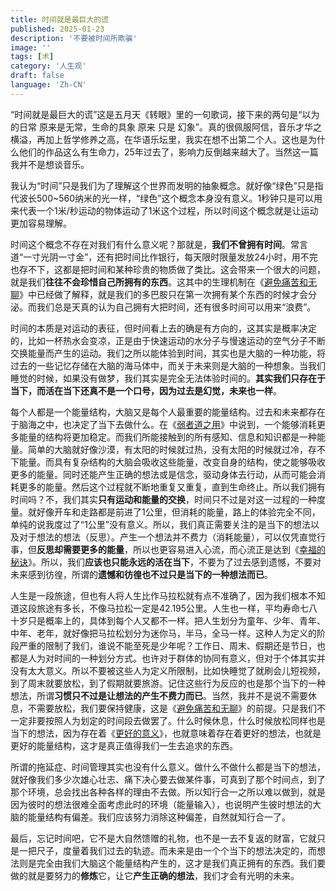 ```yaml
---
title: 时间就是最巨大的谎
published: 2025-01-23
description: '不要被时间所欺骗'
image: ''
tags: [术]
category: '人生观'
draft: false
language: 'Zh-CN'
---
```

“时间就是最巨大的谎”这是五月天《转眼》里的一句歌词，接下来的两句是“以为的日常 原来是无常，生命的具象 原来 只是 幻象”。真的很佩服阿信，音乐才华之横溢，再加上哲学修养之高，在华语乐坛里，我实在想不出第二个人。这也是为什么他们的作品这么有生命力，25年过去了，影响力反倒越来越大了。当然这一篇我并不是想谈音乐。

我认为“时间”只是我们为了理解这个世界而发明的抽象概念。就好像“绿色”只是指代波长500~560纳米的光一样，“绿色”这个概念本身没有意义。1秒钟只是可以用来代表一个1米/秒运动的物体运动了1米这个过程，所以时间这个概念就是让运动更加容易理解。

时间这个概念不存在对我们有什么意义呢？那就是，**我们不曾拥有时间**。常言道“一寸光阴一寸金”，还有把时间比作银行，每天限时限量发放24小时，用不完也存不下，这都是把时间和某种珍贵的物质做了类比。这会带来一个很大的问题，就是我们**往往不会珍惜自己所拥有的东西**。这其中的生理机制在《[避免痛苦和无聊](https://mp.weixin.qq.com/s/besZFhv5sw11FG7bLsUh-A)》中已经做了解释，就是我们的多巴胺只在第一次拥有某个东西的时候才会分泌。而我们总是天真的认为自己拥有大把时间，还有很多时间可以用来“浪费”。

时间的本质是对运动的表征，但时间看上去的确是有方向的，这其实是概率决定的，比如一杯热水会变凉，正是由于快速运动的水分子与慢速运动的空气分子不断交换能量而产生的运动。我们之所以能体验到时间，其实也是大脑的一种功能，将过去的一些记忆存储在大脑的海马体中，而关于未来则是大脑的一种想象。当我们睡觉的时候，如果没有做梦，我们其实是完全无法体验时间的。**其实我们只存在于当下，而活在当下还真不是一个口号，因为过去是幻觉，未来也一样**。

每个人都是一个能量结构，大脑又是每个人最重要的能量结构。过去和未来都存在于脑海之中，也决定了当下去做什么。在《[弱者道之用](https://mp.weixin.qq.com/s/BXkKHfHUKNlI5YocdefxCA)》中说到，一个能够消耗更多能量的结构将更加稳定。而我们所能接触到的所有感知、信息和知识都是一种能量。简单的大脑就好像沙漠，有太阳的时候就过热，没有太阳的时候就过冷，存不下能量。而具有复杂结构的大脑会吸收这些能量，改变自身的结构，使之能够吸收更多的能量。同时还能产生正确的想法或是信念，驱动身体去行动，从而可能会消耗更多的能量。然后这个过程就不断地重复又重复，直到生命终止。所以我们拥有时间吗？不，我们其实**只有运动和能量的交换**，时间只不过是对这一过程的一种度量。就好像开车和走路都是前进了1公里，但消耗的能量，路上的体验完全不同，单纯的说我度过了“1公里”没有意义。所以，我们真正需要关注的是当下的想法以及对于想法的想法（反思）。产生一个想法并不费力（消耗能量），可以仅凭直觉行事，但**反思却需要更多的能量**，所以也更容易进入心流，而心流正是达到《[幸福的秘诀](https://mp.weixin.qq.com/s/Q9FHkf2r3O1HcaBRAvH9-w)》。所以，我们**应该也只能永远的活在当下**，不要为了过去感到遗憾，不要对未来感到彷徨，所谓的**遗憾和彷徨也不过只是当下的一种想法而已**。

人生是一段旅途，但也有人将人生比作马拉松就有点不准确了，因为我们根本不知道这段旅途有多长，不像马拉松一定是42.195公里。人生也一样，平均寿命七八十岁只是概率上的，具体到每个人又都不一样。把人生划分为童年、少年、青年、中年、老年，就好像把马拉松划分为迷你马，半马，全马一样。这种人为定义的阶段严重的限制了我们，谁说不能至死是少年呢？工作日、周末、假期还是节日，也都是人为对时间的一种划分方式。也许对于群体的协同有意义，但对于个体其实并没有太大意义。所以不要被这些人为定义所限制，比如快睡觉了就刷会儿短视频，到了周末就要放松，到了假期就要旅游。记住这些行为反应的也是那个当下的一种想法，所谓**习惯只不过是让想法的产生不费力而已**。当然，我并不是说不需要休息，不需要放松，我们要保持健康，这是《[避免痛苦和无聊](https://mp.weixin.qq.com/s/besZFhv5sw11FG7bLsUh-A)》的前提。只是我们不一定非要按照人为划定的时间段去做罢了。什么时候休息，什么时候放松同样也是当下的想法，因为存在着《[更好的意义](https://mp.weixin.qq.com/s/gssr6Xkuj83u5numWuqgQA)》，也就意味着存在着更好的想法，也就是更好的能量结构，这才是真正值得我们一生去追求的东西。

所谓的拖延症、时间管理其实也没有什么意义。做什么不做什么都是当下的想法，就好像我们多少次雄心壮志、痛下决心要去做某件事，可真到了那个时间点，到了那个环境，总会找出各种各样的理由不去做。所以知行合一之所以难以做到，就是因为彼时的想法很难全面考虑此时的环境（能量输入），也说明产生彼时想法的大脑的能量结构有偏差。我们应该努力消除这种偏差，自然就知行合一了。

最后，忘记时间吧，它不是大自然馈赠的礼物，也不是一去不复返的财富，它就只是一把尺子，度量着我们过去的轨迹。而未来是由一个个当下的想法决定的，而想法则是完全由我们大脑这个能量结构产生的，这才是我们真正拥有的东西。我们要做的就是要努力的**修炼**它，让它**产生正确的想法**，我们才会有光明的未来。
